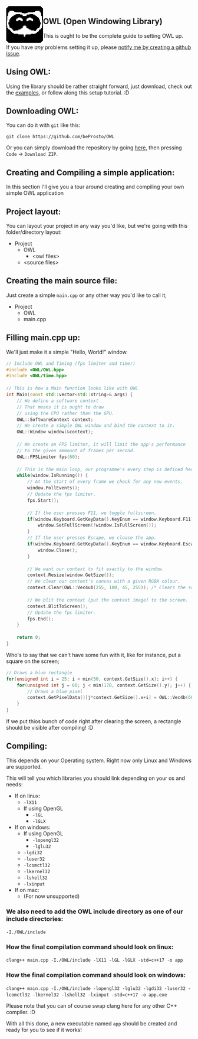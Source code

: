 <img align="left" width="100" height="100" style="image-rendering: crisp-edges; image-rendering: pixelated"  src="../logo.png">

## OWL (Open Windowing Library)

This is ought to be the complete guide to setting OWL up.

If you have *any* problems setting it up, please [notify me by creating a github issue](https://github.com/beProsto/OWL/issues/new).


## Using OWL:
Using the library should be rather straight forward, just download, check out the [examples](https://github.com/beProsto/OWL/tree/main/examples), or follow along this setup tutorial. :D

## Downloading OWL:
You can do it with `git` like this:
```
git clone https://github.com/beProsto/OWL
```
Or you can simply download the repository by going [here](https://github.com/beProsto/OWL), then pressing `Code` -> `Download ZIP`.

## Creating and Compiling a simple application:
In this section I'll give you a tour around creating and compiling your own simple OWL application

## Project layout:
You can layout your project in any way you'd like, but we're going with this folder/directory layout:
- Project
	- OWL
		- \<owl files\>
	- \<source files\>

## Creating the main source file:
Just create a simple `main.cpp` or any other way you'd like to call it;
- Project
	- OWL
	- main.cpp

## Filling main.cpp up:
We'll just make it a simple "Hello, World!" window.
```cpp
// Include OWL and Timing (fps limiter and timer)
#include <OWL/OWL.hpp>
#include <OWL/time.hpp>

// This is how a Main function looks like with OWL
int Main(const std::vector<std::string>& args) {
	// We define a software context
	// That means it is ought to draw 
	// using the CPU rather than the GPU.
	OWL::SoftwareContext context;
	// We create a simple OWL window and bind the context to it.
	OWL::Window window(&context);

	// We create an FPS limiter, it will limit the app's performance 
	// to the given ammount of franes per second.
	OWL::FPSLimiter fps(60);

	// This is the main loop, our programme's every step is defined here.
	while(window.IsRunning()) {
		// At the start of every frame we check for any new events.
		window.PollEvents();
		// Update the fps limiter.
		fps.Start();

		// If the user presses F11, we toggle fullscreen.
		if(window.Keyboard.GetKeyData().KeyEnum == window.Keyboard.F11) {
			window.SetFullScreen(!window.IsFullScreen());
		}
		// If the user presses Escape, we cloase the app.
		if(window.Keyboard.GetKeyData().KeyEnum == window.Keyboard.Escape) {
			window.Close();
		}

		// We want our context to fit exactly to the window.
		context.Resize(window.GetSize());
		// We clear our context's canvas with a given RGBA colour.
		context.Clear(OWL::Vec4ub(255, 100, 45, 255)); /* Clears the screen in orange color */

		// We blit the context (put the context image) to the screen.
		context.BlitToScreen();
		// Update the fps limiter.
		fps.End();
	}

	return 0;
}
```

Who's to say that we can't have some fun with it, like for instance, put a square on the screen;
```cpp
// Draws a blue rectangle 
for(unsigned int i = 25; i < min(50, context.GetSize().x); i++) {
	for(unsigned int j = 60; j < min(170, context.GetSize().y); j++) {
		// Draws a blue pixel
		context.GetPixelData()[j*context.GetSize().x+i] = OWL::Vec4b(60, 90, 200, 255); 
	}
}
```

If we put thios bunch of code right after clearing the screen, a rectangle should be visible after compiling! :D

## Compiling:
This depends on your Operating system. Right now only Linux and Windows are supported.

This will tell you which libraries you should link depending on your os and needs:
- If on linux:
	- `-lX11`
	- If using OpenGL
		- `-lGL` 
		- `-lGLX`
- If on windows:
	- If using OpenGL
		- `-lopengl32`
		- `-lglu32`
	- `-lgdi32`
	- `-luser32`
	- `-lcomctl32`
	- `-lkernel32`
	- `-lshell32`
	- `-lxinput`
- If on mac:
	- (For now unsupported)

### We also need to add the OWL include directory as one of our include directories:
`-I./OWL/include`

### How the final compilation command should look on linux:
`clang++ main.cpp -I./OWL/include -lX11 -lGL -lGLX -std=c++17 -o app`
### How the final compilation command should look on windows:
`clang++ main.cpp -I./OWL/include -lopengl32 -lglu32 -lgdi32 -luser32 -lcomctl32 -lkernel32 -lshell32 -lxinput -std=c++17 -o app.exe`

Please note that you can of course swap clang here for any other C++ compiler. :D

With all this done, a new executable named `app` should be created and ready for you to see if it works!